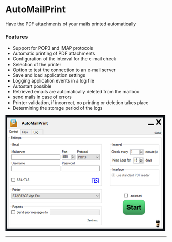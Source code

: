 # AutoMailPrint
Have the PDF attachments of your mails printed automatically

### Features

- Support for POP3 and IMAP protocols
- Automatic printing of PDF attachments
- Configuration of the interval for the e-mail check
- Selection of the printer
- Option to test the connection to an e-mail server
- Save and load application settings
- Logging application events in a log file
- Autostart possible
- Retrieved emails are automatically deleted from the mailbox
- send mails in case of errors
- Printer validation, if incorrect, no printing or deletion takes place
- Determining the storage period of the logs

<img src="https://github.com/TueftelTyp/AutoMailPrint/blob/main/images/overview101.png" width="500">





----
